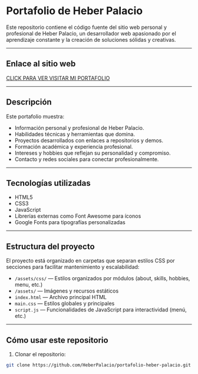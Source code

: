 # Portafolio de Heber Palacio

Este repositorio contiene el código fuente del sitio web personal y profesional de Heber Palacio, un desarrollador web apasionado por el aprendizaje constante y la creación de soluciones sólidas y creativas.

---

## Enlace al sitio web

[CLICK PARA VER VISITAR MI PORTAFOLIO](http://heberpalacio.com)

---

## Descripción

Este portafolio muestra:

- Información personal y profesional de Heber Palacio.
- Habilidades técnicas y herramientas que domina.
- Proyectos desarrollados con enlaces a repositorios y demos.
- Formación académica y experiencia profesional.
- Intereses y hobbies que reflejan su personalidad y compromiso.
- Contacto y redes sociales para conectar profesionalmente.

---

## Tecnologías utilizadas

- HTML5
- CSS3
- JavaScript
- Librerías externas como Font Awesome para íconos
- Google Fonts para tipografías personalizadas

---

## Estructura del proyecto

El proyecto está organizado en carpetas que separan estilos CSS por secciones para facilitar mantenimiento y escalabilidad:

- `/assets/css/` — Estilos organizados por módulos (about, skills, hobbies, menu, etc.)
- `/assets/` — Imágenes y recursos estáticos
- `index.html` — Archivo principal HTML
- `main.css` — Estilos globales y principales
- `script.js` — Funcionalidades de JavaScript para interactividad (menú, etc.)

---

## Cómo usar este repositorio

1. Clonar el repositorio:

```bash
git clone https://github.com/HeberPalacio/portafolio-heber-palacio.git
